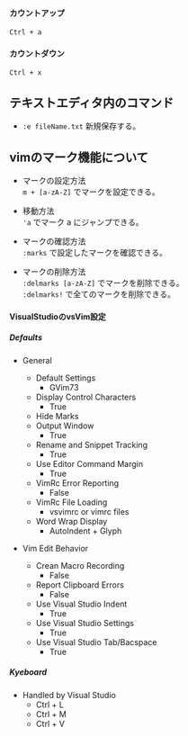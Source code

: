 #### カウントアップ
`Ctrl + a`
#### カウントダウン
`Ctrl + x`

## テキストエディタ内のコマンド
- `:e fileName.txt` 新規保存する。

## vimのマーク機能について

- マークの設定方法  
`m + [a-zA-Z]` でマークを設定できる。

- 移動方法  
`'a` でマーク a にジャンプできる。

- マークの確認方法  
`:marks` で設定したマークを確認できる。

- マークの削除方法  
`:delmarks [a-zA-Z]` でマークを削除できる。  
`:delmarks!` で全てのマークを削除できる。


#### VisualStudioのvsVim設定

##### Defaults
- General
    - Default Settings 
        - GVim73
    - Display Control Characters
        - True
    - Hide Marks
    - Output Window
        - True
    - Rename and Snippet Tracking
        - True
    - Use Editor Command Margin
        - True
    - VimRc Error Reporting
        - False
    - VimRc File Loading
        - vsvimrc or vimrc files
    - Word Wrap Display
        - AutoIndent + Glyph

- Vim Edit Behavior
    - Crean Macro Recording
        - False
    - Report Clipboard Errors
        - False
    - Use Visual Studio Indent
        - True
    - Use Visual Studio Settings
        - True
    - Use Visual Studio Tab/Bacspace
        - True

##### Kyeboard
- Handled by Visual Studio
    - Ctrl + L
    - Ctrl + M
    - Ctrl + V

